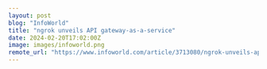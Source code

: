 ```yaml
---
layout: post
blog: "InfoWorld"
title: "ngrok unveils API gateway-as-a-service"
date: 2024-02-20T17:02:00Z
image: images/infoworld.png
remote_url: "https://www.infoworld.com/article/3713080/ngrok-unveils-api-gateway-as-a-service.html#tk.rss_applicationdevelopment"
---
```

